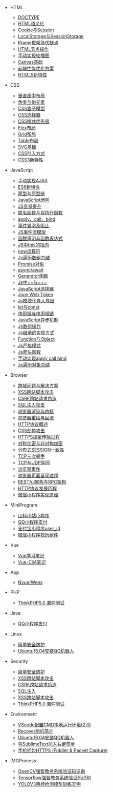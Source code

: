 * HTML
    * [DOCTYPE](HTML/DOCTYPE)
    * [HTML语义化](HTML/HTML语义化)
    * [Cookie与Session](HTML/Cookie与Session)
    * [LocalStorage与SessionStorage](HTML/LocalStorage与SessionStorage)
    * [Iframe框架及优缺点](HTML/Iframe框架及优缺点)
    * [HTML节点操作](HTML/HTML节点操作)
    * [手动实现轮播图](HTML/手动实现轮播图功能)
    * [Canvas基础](HTML/Canvas基础)
    * [前端性能优化方案](HTML/前端性能优化方案)
    * [HTML5新特性](HTML/HTML5新特性)

* CSS
    * [垂直居中布局](CSS/布局垂直居中)
    * [伪类与伪元素](CSS/伪类与伪元素)
    * [CSS盒子模型](CSS/CSS盒子模型)
    * [CSS选择器](CSS/CSS选择器)
    * [CSS样式优先级](CSS/CSS样式优先级)
    * [Flex布局](CSS/Flex布局)
    * [Grid布局](CSS/Grid布局)
    * [Table布局](CSS/Table布局)
    * [SVG基础](CSS/SVG基础)
    * [CSS引入方式](CSS/CSS引入方式)
    * [CSS3新特性](CSS/CSS3新特性)

* JavaScript
    * [手动实现AJAX](JavaScript/手动实现AJAX)
    * [ES6新特性](JavaScript/ES6新特性)
    * [原型与原型链](JavaScript/原型与原型链)
    * [JavaScript闭包](JavaScript/JavaScript闭包)
    * [JS变量提升](JavaScript/JS变量提升)
    * [匿名函数与自执行函数](JavaScript/匿名函数与自执行函数)
    * [apply、call、bind](JavaScript/apply、call、bind)
    * [事件冒泡及阻止](JavaScript/事件冒泡及阻止)
    * [JS事件流模型](JavaScript/JS事件流模型)
    * [函数声明与函数表达式](JavaScript/函数声明与函数表达式)
    * [JS中this的指向](JavaScript/JS中this的指向)
    * [new运算符](JavaScript/new运算符)
    * [Js遍历数组总结](JavaScript/Js遍历数组总结)
    * [Promise对象](JavaScript/Promise对象)
    * [async/await](JavaScript/async、await)
    * [Generator函数](JavaScript/Generator函数)
    * [Js中==与===](JavaScript/Js中==与===)
    * [JavaScript选择器](JavaScript/JavaScript选择器)
    * [Json Web Token](JavaScript/Json%20Web%20Token)
    * [Js模块化导入导出](JavaScript/Js模块化导入导出)
    * [let与const](JavaScript/let与const)
    * [作用域与作用域链](JavaScript/作用域与作用域链)
    * [JavaScript异步机制](JavaScript/JavaScript异步机制)
    * [Js数组操作](JavaScript/Js数组操作)
    * [Js继承的实现方式](JavaScript/Js继承的实现方式)
    * [Function与Object](JavaScript/Function与Object)
    * [Js严格模式](JavaScript/Js严格模式)
    * [Js箭头函数](JavaScript/Js箭头函数)
    * [手动实现apply call bind](JavaScript/手动实现apply%20call%20bind)
    * [Js遍历对象总结](JavaScript/Js遍历对象总结)

* Browser
    * [跨域问题与解决方案](Browser/跨域问题)
    * [XSS跨站脚本攻击](Browser/XSS跨站脚本攻击)
    * [CSRF跨站请求伪造](Browser/CSRF跨站请求伪造)
    * [SQL注入攻击](Browser/SQL注入)
    * [浏览器渲染与内核](Browser/浏览器渲染与内核)
    * [浏览器重绘与回流](Browser/浏览器重绘与回流)
    * [HTTP协议概述](Browser/HTTP协议概述)
    * [CSS劫持攻击](Browser/CSS劫持攻击)
    * [HTTPS加密传输过程](Browser/HTTPS加密传输过程)
    * [对称加密与非对称加密](Browser/对称加密与非对称加密)
    * [分布式SESSION一致性](Browser/分布式SESSION一致性)
    * [TCP三次握手](Browser/TCP三次握手)
    * [TCP与UDP异同](Browser/TCP与UDP异同)
    * [浏览器事件](Browser/浏览器事件)
    * [浏览器页面呈现过程](Browser/浏览器页面呈现过程)
    * [RESTful架构与RPC架构](Browser/RESTful架构与RPC架构)
    * [HTTP协议发展历程](Browser/HTTP协议发展历程)
    * [微信小程序实现原理](Browser/微信小程序实现原理)

* MiniProgram
    * [山科小站小程序](MiniProgram/山科小站小程序)
    * [QQ小程序支付](MiniProgram/QQ小程序支付)
    * [支付宝小程序user_id](MiniProgram/支付宝小程序user_id)
    * [微信小程序校历组件](MiniProgram/微信小程序校历组件)

* Vue
    * [Vue学习笔记](Vue/Vue学习笔记)
    * [Vue-Cli4笔记](Vue/Vue-Cli4笔记)

* App
    * [Nvue/Weex](App/NvueWeex)

* PHP
    * [ThinkPHP5.0 漏洞测试](PHP/ThinkPHP5.0漏洞测试)

* Java
    * [QQ小程序支付](Java/QQ小程序支付)

* Linux
    * [简单安全防护](Linux/简单安全防护)
    * [Ubuntu16.04安装QQ机器人](Linux/Ubuntu16.04安装QQ机器人)

* Security
    * [简单安全防护](Security/简单安全防护)
    * [XSS跨站脚本攻击](Security/XSS跨站脚本攻击)
    * [CSRF跨站请求伪造](Security/CSRF跨站请求伪造)
    * [SQL注入](Security/SQL注入)
    * [XSS跨站脚本攻击](Security/XSS跨站脚本攻击)
    * [ThinkPHP5.0 漏洞测试](Security/ThinkPHP5.0漏洞测试)

* Environment
    * [VScode配置CMD本地运行环境(2.0)](Environment/VScode配置CMD本地运行环境(2.0))
    * [Recover刷机简介](Environment/Recover刷机简介)
    * [Ubuntu16.04安装QQ机器人](Environment/Ubuntu16.04安装QQ机器人)
    * [将SublimeText加入右键菜单](Environment/将SublimeText加入右键菜单)
    * [手机抓包HTTPS (Fiddler & Packet Capture)](Environment/手机抓包HTTPS)

* IMGProcess
    * [OpenCV强智教务系统验证码识别](IMGProcess/强智教务系统验证码识别OpenCV)
    * [Tensorflow强智教务系统验证码识别](IMGProcess/强智教务系统验证码识别TensorflowCNN)
    * [YOLOV3目标检测模型训练实例](IMGProcess/YOLOV3目标检测)